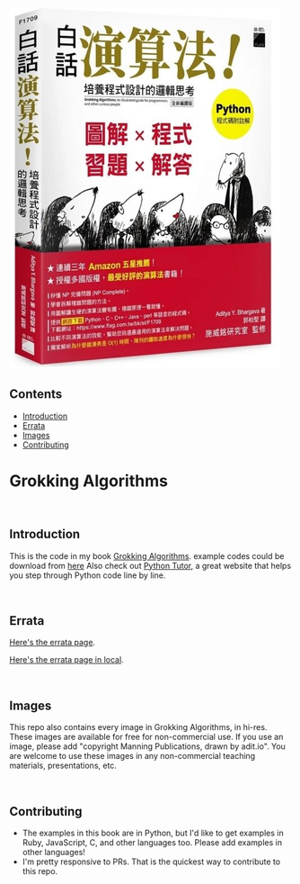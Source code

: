 ![](ebooks/grokking_algorithms_chinese-tw/OEBPS/cover.jpg)

## Contents<br />
* [Introduction](#Introduction)<br />
* [Errata](#Errata)<br />
* [Images](#Images)<br />
* [Contributing](#Contributing)<br />


# Grokking Algorithms
<br><span id="Introduction"></span>
## Introduction

This is the code in my book [Grokking Algorithms](https://www.manning.com/bhargava).
example codes could be download from [here](https://github.com/egonschiele/grokking_algorithms) 
Also check out [Python Tutor](http://pythontutor.com/), a great website that helps you step through Python code line by line.


<br><span id="Errata"></span>
## Errata

[Here's the errata page](http://adit.io/errata.html).

[Here's the errata page in local](ebooks/grokking_algorithms_en/OEBPS/errata.md).


<br><span id="Images"></span>
## Images

This repo also contains every image in Grokking Algorithms, in hi-res. These images are available for free for non-commercial use. If you use an image, please add "copyright Manning Publications, drawn by adit.io". You are welcome to use these images in any non-commercial teaching materials, presentations, etc.


<br><span id="Contributing"></span>
## Contributing
- The examples in this book are in Python, but I'd like to get examples in Ruby, JavaScript, C, and other languages too. Please add examples in other languages!
- I'm pretty responsive to PRs. That is the quickest way to contribute to this repo.


